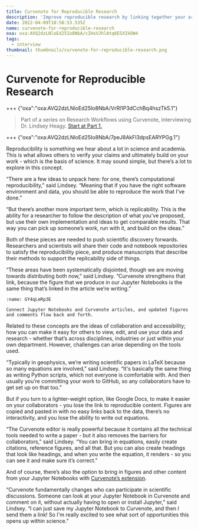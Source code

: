 ```yaml
---
title: Curvenote for Reproducible Research
description: 'Improve reproducible research by linking together your articles and your Jupyter Notebooks. You can make it easy for others to view, edit, and use your data and research - whether that’s across disciplines, industries or just within your own department.'
date: 2022-04-09T18:58:53.535Z
name: curvenote-for-reproducible-research
oxa: oxa:AVQ2dzLNloEd25Io8NbA/cIHxVJhlAtq6ESXIkDW4
tags:
  - interview
thumbnail: thumbnails/curvenote-for-reproducible-research.png
---
```


# Curvenote for Reproducible Research

+++ {"oxa":"oxa:AVQ2dzLNloEd25Io8NbA/VrRl1P3dCchBq4hszTk5.1"}

> Part of a series on Research Workflows using Curvenote, interviewing Dr. Lindsey Heagy. [Start at Part 1.](https://curvenote.com/oxa:AVQ2dzLNloEd25Io8NbA/fbD9x9lvsz7sQEqsFV1v)

+++ {"oxa":"oxa:AVQ2dzLNloEd25Io8NbA/7peJ8AkFl3dpsEARYPGg.1"}

Reproducibility is something we hear about a lot in science and academia. This is what allows others to verify your claims and ultimately build on your work - which is the basis of science. It may sound simple, but there’s a lot to explore in this concept.

“There are a few ideas to unpack here: for one, there’s computational reproducibility,” said Lindsey. “Meaning that if you have the right software environment and data, you should be able to reproduce the work that I’ve done.”

“But there’s another more important term, which is replicability. This is the ability for a researcher to follow the description of what you’ve proposed, but use their own implementation and ideas to get comparable results. That way you can pick up someone’s work, run with it, and build on the ideas.”

Both of these pieces are needed to push scientific discovery forwards. Researchers and scientists will share their code and notebook repositories to satisfy the reproducibility piece, and produce manuscripts that describe their methods to support the replicability side of things.

“These areas have been systematically disjointed, though we are moving towards distributing both now,” said Lindsey. “Curvenote strengthens that link, because the figure that we produce in our Jupyter Notebooks is the same thing that’s linked in the article we’re writing.”

```{figure} images/AVQ2dzLNloEd25Io8NbA-Y3L3yUgZD9rLDKEykWgP-v1.png
:name: GY4qLeRp3E

Connect Jupyter Notebooks and Curvenote articles, and updated figures and comments flow back and forth.
```

Related to these concepts are the ideas of collaboration and accessibility; how you can make it easy for others to view, edit, and use your data and research - whether that’s across disciplines, industries or just within your own department. However, challenges can arise depending on the tools used.

“Typically in geophysics, we’re writing scientific papers in LaTeX because so many equations are involved,” said Lindsey. “It's basically the same thing as writing Python scripts, which not everyone is comfortable with. And then usually you’re committing your work to GitHub, so any collaborators have to get set up on that too.”

But if you turn to a lighter-weight option, like Google Docs, to make it easier on your collaborators - you lose the link to reproducible content. Figures are copied and pasted in with no easy links back to the data, there’s no interactivity, and you lose the ability to write out equations.

“The Curvenote editor is really powerful because it contains all the technical tools needed to write a paper - but it also removes the barriers for collaborators,” said Lindsey. “You can bring in equations, easily create citations, reference figures, and all that. But you can also create headings that look like headings, and when you write the equation, it renders - so you can see it and make sure it’s correct.”

And of course, there’s also the option to bring in figures and other content from your Jupyter Notebooks with [Curvenote’s extension](https://curvenote.com/for/jupyter/).

“Curvenote fundamentally changes who can participate in scientific discussions. Someone can look at your Jupyter Notebook in Curvenote and comment on it, without actually having to open or install Jupyter,” said Lindsey. “I can just save my Jupyter Notebook to Curvenote, and then I send them a link! So I'm really excited to see what sort of opportunities this opens up within science.”
